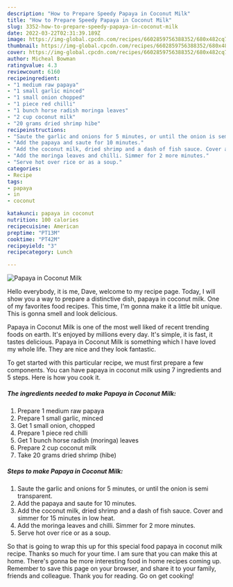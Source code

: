```yaml
---
description: "How to Prepare Speedy Papaya in Coconut Milk"
title: "How to Prepare Speedy Papaya in Coconut Milk"
slug: 3352-how-to-prepare-speedy-papaya-in-coconut-milk
date: 2022-03-22T02:31:39.189Z
image: https://img-global.cpcdn.com/recipes/6602859756388352/680x482cq70/papaya-in-coconut-milk-recipe-main-photo.jpg
thumbnail: https://img-global.cpcdn.com/recipes/6602859756388352/680x482cq70/papaya-in-coconut-milk-recipe-main-photo.jpg
cover: https://img-global.cpcdn.com/recipes/6602859756388352/680x482cq70/papaya-in-coconut-milk-recipe-main-photo.jpg
author: Micheal Bowman
ratingvalue: 4.3
reviewcount: 6160
recipeingredient:
- "1 medium raw papaya"
- "1 small garlic minced"
- "1 small onion chopped"
- "1 piece red chilli"
- "1 bunch horse radish moringa leaves"
- "2 cup coconut milk"
- "20 grams dried shrimp hibe"
recipeinstructions:
- "Saute the garlic and onions for 5 minutes, or until the onion is semi transparent."
- "Add the papaya and saute for 10 minutes."
- "Add the coconut milk, dried shrimp and a dash of fish sauce. Cover and simmer for 15 minutes in low heat."
- "Add the moringa leaves and chilli. Simmer for 2 more minutes."
- "Serve hot over rice or as a soup."
categories:
- Recipe
tags:
- papaya
- in
- coconut

katakunci: papaya in coconut 
nutrition: 100 calories
recipecuisine: American
preptime: "PT13M"
cooktime: "PT42M"
recipeyield: "3"
recipecategory: Lunch

---
```



![Papaya in Coconut Milk](https://img-global.cpcdn.com/recipes/6602859756388352/680x482cq70/papaya-in-coconut-milk-recipe-main-photo.jpg)

Hello everybody, it is me, Dave, welcome to my recipe page. Today, I will show you a way to prepare a distinctive dish, papaya in coconut milk. One of my favorites food recipes. This time, I'm gonna make it a little bit unique. This is gonna smell and look delicious.

Papaya in Coconut Milk is one of the most well liked of recent trending foods on earth. It's enjoyed by millions every day. It's simple, it is fast, it tastes delicious. Papaya in Coconut Milk is something which I have loved my whole life. They are nice and they look fantastic.




To get started with this particular recipe, we must first prepare a few components. You can have papaya in coconut milk using 7 ingredients and 5 steps. Here is how you cook it.

<!--inarticleads1-->

##### The ingredients needed to make Papaya in Coconut Milk:

1. Prepare 1 medium raw papaya
1. Prepare 1 small garlic, minced
1. Get 1 small onion, chopped
1. Prepare 1 piece red chilli
1. Get 1 bunch horse radish (moringa) leaves
1. Prepare 2 cup coconut milk
1. Take 20 grams dried shrimp (hibe)




<!--inarticleads2-->

##### Steps to make Papaya in Coconut Milk:

1. Saute the garlic and onions for 5 minutes, or until the onion is semi transparent.
1. Add the papaya and saute for 10 minutes.
1. Add the coconut milk, dried shrimp and a dash of fish sauce. Cover and simmer for 15 minutes in low heat.
1. Add the moringa leaves and chilli. Simmer for 2 more minutes.
1. Serve hot over rice or as a soup.




So that is going to wrap this up for this special food papaya in coconut milk recipe. Thanks so much for your time. I am sure that you can make this at home. There's gonna be more interesting food in home recipes coming up. Remember to save this page on your browser, and share it to your family, friends and colleague. Thank you for reading. Go on get cooking!
